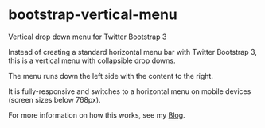 bootstrap-vertical-menu
=======================

Vertical drop down menu for Twitter Bootstrap 3

Instead of creating a standard horizontal menu bar with Twitter Bootstrap 3, this is a vertical menu with collapsible
drop downs. 

The menu runs down the left side with the content to the right. 

It is fully-responsive and switches to a horizontal menu on mobile devices (screen sizes below 768px).

For more information on how this works, see my <a href="http://www.jeffmould.com/2013/12/15/create-twitter-bootstrap-vertical-drop-menu/">Blog</a>.


